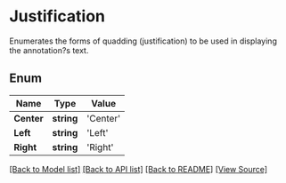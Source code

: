 # Justification
Enumerates the forms of quadding (justification) to be used in displaying the annotation?s text.

## Enum
Name | Type | Value
------------ | ------------- | -------------
**Center** | **string** | 'Center'
**Left** | **string** | 'Left'
**Right** | **string** | 'Right'
[[Back to Model list]](../README.md#documentation-for-models) [[Back to API list]](../README.md#documentation-for-api-endpoints) [[Back to README]](../README.md) [[View Source]](../src/models/justification.ts)


